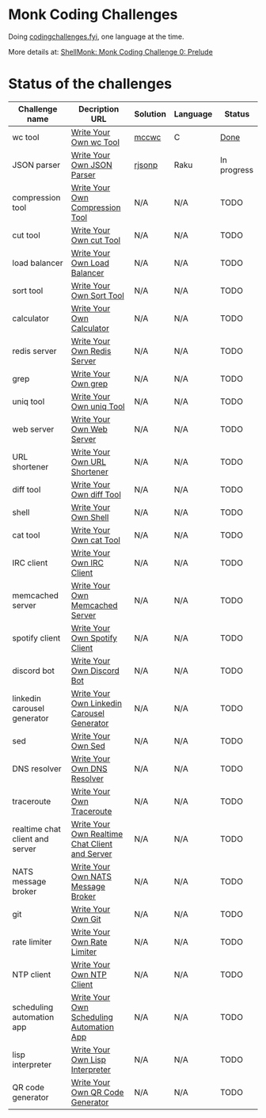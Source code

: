 # Monk Coding Challenges

Doing [codingchallenges.fyi](https://codingchallenges.fyi), one language at the time.

More details at:
[ShellMonk: Monk Coding Challenge 0: Prelude](https://shellmonk.io/posts/monk-coding-challenge-0-prelude/)

# Status of the challenges

| Challenge name | Decription URL | Solution | Language | Status | 
| -------------- | -------------- | ------------ | -------- | ------ |
| wc tool | [Write Your Own wc Tool](https://codingchallenges.fyi/challenges/challenge-wc) | [mccwc](https://github.com/shellmonk/mccwc) | C | [Done](https://shellmonk.io/posts/monk-coding-challenge-1-wc-tool-in-c/) |
| JSON parser | [Write Your Own JSON Parser](https://codingchallenges.fyi/challenges/challenge-json-parser) | [rjsonp](https://github.com/shellmonk/rjsonp) | Raku | In progress |
| compression tool | [Write Your Own Compression Tool](https://codingchallenges.fyi/challenges/challenge-huffman) | N/A | N/A | TODO |
| cut tool | [Write Your Own cut Tool](https://codingchallenges.fyi/challenges/challenge-cut) | N/A | N/A | TODO |
| load balancer | [Write Your Own Load Balancer](https://codingchallenges.fyi/challenges/challenge-load-balancer) | N/A | N/A | TODO |
| sort tool | [Write Your Own Sort Tool](https://codingchallenges.fyi/challenges/challenge-sort) | N/A | N/A | TODO |
| calculator | [Write Your Own Calculator](https://codingchallenges.fyi/challenges/challenge-calculator) | N/A | N/A | TODO |
| redis server | [Write Your Own Redis Server](https://codingchallenges.fyi/challenges/challenge-redis) | N/A | N/A | TODO |
| grep | [Write Your Own grep](https://codingchallenges.fyi/challenges/challenge-grep) | N/A | N/A | TODO |
| uniq tool | [Write Your Own uniq Tool](https://codingchallenges.fyi/challenges/challenge-uniq) | N/A | N/A | TODO |
| web server | [Write Your Own Web Server](https://codingchallenges.fyi/challenges/challenge-webserver) | N/A | N/A | TODO |
| URL shortener | [Write Your Own URL Shortener](https://codingchallenges.fyi/challenges/challenge-url-shortener) | N/A | N/A | TODO |
| diff tool | [Write Your Own diff Tool](https://codingchallenges.fyi/challenges/challenge-diff) | N/A | N/A | TODO |
| shell | [Write Your Own Shell](https://codingchallenges.fyi/challenges/challenge-shell) | N/A | N/A | TODO |
| cat tool | [Write Your Own cat Tool](https://codingchallenges.fyi/challenges/challenge-cat) | N/A | N/A | TODO |
| IRC client | [Write Your Own IRC Client](https://codingchallenges.fyi/challenges/challenge-irc) | N/A | N/A | TODO |
| memcached server | [Write Your Own Memcached Server](https://codingchallenges.fyi/challenges/challenge-memcached) | N/A | N/A | TODO |
| spotify client | [Write Your Own Spotify Client](https://codingchallenges.fyi/challenges/challenge-spotify) | N/A | N/A | TODO |
| discord bot | [Write Your Own Discord Bot](https://codingchallenges.fyi/challenges/challenge-discord) | N/A | N/A | TODO |
| linkedin carousel generator | [Write Your Own Linkedin Carousel Generator](https://codingchallenges.fyi/challenges/challenge-licq) | N/A | N/A | TODO |
| sed | [Write Your Own Sed](https://codingchallenges.fyi/challenges/challenge-sed) | N/A | N/A | TODO |
| DNS resolver | [Write Your Own DNS Resolver](https://codingchallenges.fyi/challenges/challenge-dns-resolver) | N/A | N/A | TODO |
| traceroute | [Write Your Own Traceroute](https://codingchallenges.fyi/challenges/challenge-traceroute) | N/A | N/A | TODO |
| realtime chat client and server | [Write Your Own Realtime Chat Client and Server](https://codingchallenges.fyi/challenges/challenge-realtime-chat) | N/A | N/A | TODO |
| NATS message broker | [Write Your Own NATS Message Broker](https://codingchallenges.fyi/challenges/challenge-nats) | N/A | N/A | TODO |
| git | [Write Your Own Git](https://codingchallenges.fyi/challenges/challenge-git) | N/A | N/A | TODO |
| rate limiter | [Write Your Own Rate Limiter](https://codingchallenges.fyi/challenges/challenge-rate-limiter) | N/A | N/A | TODO |
| NTP client | [Write Your Own NTP Client](https://codingchallenges.fyi/challenges/challenge-ntp) | N/A | N/A | TODO |
| scheduling automation app | [Write Your Own Scheduling Automation App](https://codingchallenges.fyi/challenges/challenge-scheduler) | N/A | N/A | TODO |
| lisp interpreter | [Write Your Own Lisp Interpreter](https://codingchallenges.fyi/challenges/challenge-lisp) | N/A | N/A | TODO |
| QR code generator | [Write Your Own QR Code Generator](https://codingchallenges.fyi/challenges/challenge-qr-generator) | N/A | N/A | TODO |
